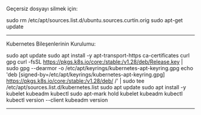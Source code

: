 Geçersiz dosyayı silmek için:

sudo rm /etc/apt/sources.list.d/ubuntu.sources.curtin.orig
sudo apt-get update

--------------------------------------------------------------------------------------------------------------------------------------------------------------------------
Kubernetes Bileşenlerinin Kurulumu:

sudo apt update
sudo apt install -y apt-transport-https ca-certificates curl gpg
curl -fsSL https://pkgs.k8s.io/core:/stable:/v1.28/deb/Release.key | sudo gpg --dearmor -o /etc/apt/keyrings/kubernetes-apt-keyring.gpg
echo 'deb [signed-by=/etc/apt/keyrings/kubernetes-apt-keyring.gpg] https://pkgs.k8s.io/core:/stable:/v1.28/deb/ /' | sudo tee /etc/apt/sources.list.d/kubernetes.list
sudo apt update
sudo apt install -y kubelet kubeadm kubectl
sudo apt-mark hold kubelet kubeadm kubectl
kubectl version --client
kubeadm version

--------------------------------------------------------------------------------------------------------------------------------------------------------------------------
